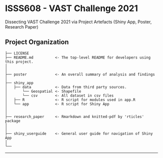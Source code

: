 # ISSS608 - VAST Challenge 2021  
Dissecting VAST Challenge 2021 via Project Artefacts (Shiny App, Poster, Research Paper)

Project Organization
------------

    ├── LICENSE
    ├── README.md          <- The top-level README for developers using this project.
    │
    │
    ├── poster             <- An overall summary of analysis and findings
    │
    ├── shiny_app
    │   ├── data           <- Data from third party sources.
    │       └── Geospatial <- Shapefile
    │       └── csv        <- All dataset in csv files
    │   ├── R              <- R script for modules used in app.R
    │   └── app            <- R script for Shiny App
    │
    │
    ├── research_paper     <- Rmarkdown and knitted-pdf by 'rticles' package
    │
    │
    ├── shiny_userguide    <- General user guide for navigation of Shiny App
    │
    └── 


--------
